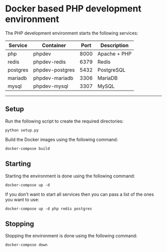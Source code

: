 # Docker based PHP development environment

The PHP development environment starts the following services:

| Service  | Container        | Port | Description  |
|----------|------------------|------|--------------|
| php      | phpdev           | 8000 | Apache + PHP |
| redis    | phpdev-redis     | 6379 | Redis        |
| postgres | phpdev-postgres  | 5432 | PostgreSQL   |
| mariadb  | phpdev-mariadb   | 3306 | MariaDB      |
| mysql    | phpdev-mysql     | 3307 | MySQL        |

-----------

## Setup

Run the following script to create the required directories:

```
python setup.py
```

Build the Docker images using the following command:

```
docker-compose build
```

## Starting

Starting the environment is done using the following command:

```
docker-compose up -d
```

If you don't want to start all services then you can pass a list of the ones you want to use:

```
docker-compose up -d php redis postgres
```

## Stopping

Stopping the environment is done using the following command:

```
docker-compose down
```
